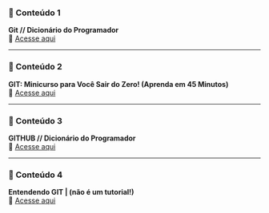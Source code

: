 ### 📌 Conteúdo 1
**Git // Dicionário do Programador**  
🔗 [Acesse aqui](https://youtu.be/za5KWZ5pRag?si=4M3z1PV9Kmy7_PeM)

---
### 📌 Conteúdo 2
**GIT: Minicurso para Você Sair do Zero! (Aprenda em 45 Minutos)**  
🔗 [Acesse aqui](https://youtu.be/ts-H3W1uLMM?si=gn2zuKopXEKUK4fw)

---
### 📌 Conteúdo 3
**GITHUB // Dicionário do Programador**  
🔗 [Acesse aqui](https://youtu.be/myQuetgSEsY?si=l-vrH69CO0ldVhWm)

---
### 📌 Conteúdo 4
**Entendendo GIT | (não é um tutorial!)**  
🔗 [Acesse aqui](https://youtu.be/6Czd1Yetaac?si=lUJZUYPkwupUrB4k)
